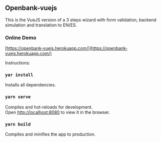 ## Openbank-vuejs

This is the VueJS version of a 3 steps wizard with form validation, backend simulation and translation to EN/ES.

### Online Demo

[https://openbank-vuejs.herokuapp.com/](https://openbank-vuejs.herokuapp.com/)

Instructions:

### `yar install`

Installs all dependencies.

### `yarn serve`

Compiles and hot-reloads for development.<br>
Open [http://localhost:8080](http://localhost:8080) to view it in the browser.

### `yarn build`

Compiles and minifies the app to production.
